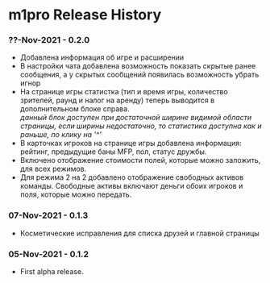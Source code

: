 m1pro Release History
================================

### ??-Nov-2021 - **0.2.0**
 - Добавлена информация об игре и расширении
 - В настройки чата добавлена возможность показать скрытые ранее сообщения, а у скрытых сообщений появилась возможность убрать игнор
 - На странице игры статистка (тип и время игры, количество зрителей, раунд и налог на аренду) теперь выводится в дополнительном блоке справа.  
  *данный блок доступен при достаточной ширине видимой области страницы, если ширины недостаточно, то статистика доступна как и раньше, по клику на '^'*
 - В карточках игроков на странице игры добавлена информация: рейтинг, предыдущие баны MFP, пол, статус дружбы.
 - Включено отображение стоимости полей, которые можно заложить, для всех режимов.
 - Для режима 2 на 2 добавлено отображение свободных активов команды. Свободные активы включают деньги обоих игроков и поля, которые можно передать.

### 07-Nov-2021 - **0.1.3**
 - Косметические исправления для списка друзей и главной страницы

### 05-Nov-2021 - **0.1.2**
 - First alpha release.